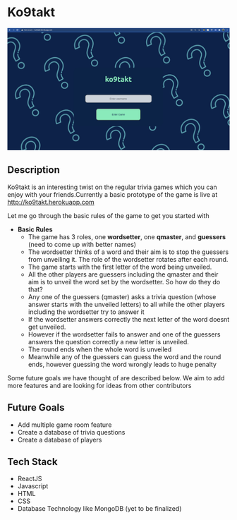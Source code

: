 # Ko9takt

![Landing Page](https://github.com/srijan96/contact/blob/master/public/Screenshot%20from%202021-02-25%2022-46-15.png)
## Description

Ko9takt is an interesting twist on the regular trivia games which you can enjoy with your friends.Currently a basic prototype of the game is live at http://ko9takt.herokuapp.com

Let me go through the basic rules of the game to get you started with
* **Basic Rules**
  * The game has 3 roles, one **wordsetter**, one **qmaster**, and **guessers** (need to come up with better names)
  * The wordsetter thinks of a word and their aim is to stop the guessers from unveiling it. The role of the wordsetter rotates after each round.
  * The game starts with the first letter of the word being unveiled.
  * All the other players are guessers including the qmaster and their aim is to unveil the word set by the wordsetter. So how do they do that?
  * Any one of the guessers (qmaster) asks a trivia question (whose answer starts with the unveiled letters) to all while the other players including the wordsetter try to answer it
  * If the wordsetter answers correctly the next letter of the word doesnt get unveiled.
  * However if the wordsetter fails to answer and one of the guessers answers the question correctly a new letter is unveiled.
  * The round ends when the whole word is unveiled
  * Meanwhile any of the guessers can guess the word and the round ends, however guessing the word wrongly leads to huge penalty

Some future goals we have thought of are described below. We aim to add more features and are looking for ideas from other contributors 
## Future Goals
  * Add multiple game room feature
  * Create a database of trivia questions
  * Create a database of players

## Tech Stack

* ReactJS
* Javascript
* HTML
* CSS
* Database Technology like MongoDB (yet to be finalized)
